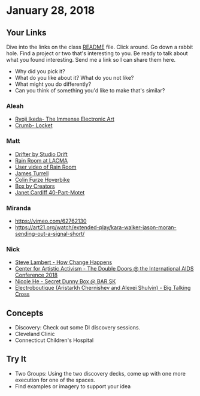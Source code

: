 # January 28, 2018

## Your Links

Dive into the links on the class [README](../README.md) file. Click around. Go down a rabbit hole. Find a project or two that's interesting to you. Be ready to talk about what you found interesting. Send me a link so I can share them here.

- Why did you pick it?
- What do you like about it? What do you not like?
- What might you do differently?
- Can you think of something you'd like to make that's similar?

### Aleah

- [Ryoji Ikeda- The Immense Electronic Art](https://www.youtube.com/watch?v=5y7WZk_IVqI)
- [Crumb- Locket](https://www.youtube.com/watch?v=BqnG_Ei35JE)

### Matt

- [Drifter by Studio Drift](http://www.studiodrift.com/work/#/drifter/)
- [Rain Room at LACMA](https://youtu.be/RM-rW75kIq4)
- [User video of Rain Room](https://youtu.be/y9N8_cJSL1I)
- [James Turrell](https://vimeo.com/274211990)
- [Colin Furze Hoverbike](https://youtu.be/soxxPyaAT1k)
- [Box by Creators](https://youtu.be/lX6JcybgDFo)
- [Janet Cardiff 40-Part-Motet](https://youtu.be/rZXBia5kuqY)

### Miranda

- https://vimeo.com/62762130
- https://art21.org/watch/extended-play/kara-walker-jason-moran-sending-out-a-signal-short/

### Nick

- [Steve Lambert - How Change Happens](https://vimeo.com/50420464)
- [Center for Artistic Activism - The Double Doors @ the International AIDS Conference 2018](https://c4aa.org/2018/08/amsterdamcaa2018/)
- [Nicole He - Secret Dunny Box @ BAR SK](https://twitter.com/nicolehe/status/1089583340515135491)
- [Electroboutique (Aristarkh Chernishev and Alexei Shulvin) - Big Talking Cross](http://www.electroboutique.com/works/25/zoom/?p=2)

## Concepts

- Discovery: Check out some DI discovery sessions.
- Cleveland Clinic
- Connecticut Children's Hospital

## Try It

- Two Groups: Using the two discovery decks, come up with one more execution for one of the spaces.
- Find examples or imagery to support your idea
